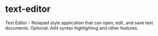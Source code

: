 # text-editor
Text Editor - Notepad style application that can open, edit, and save text documents. Optional: Add syntax highlighting and other features.
